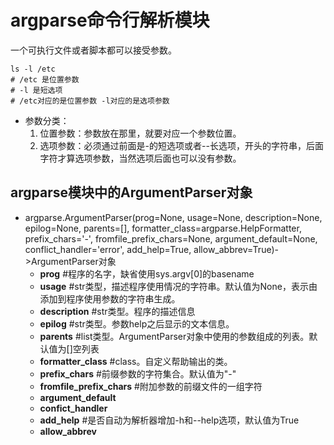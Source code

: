 # argparse命令行解析模块
一个可执行文件或者脚本都可以接受参数。
````shell
ls -l /etc
# /etc 是位置参数
# -l 是短选项
# /etc对应的是位置参数 -l对应的是选项参数
```` 
* 参数分类：
    1. 位置参数：参数放在那里，就要对应一个参数位置。  
    2. 选项参数：必须通过前面是\-的短选项或者\-\-长选项，开头的字符串，后面字符才算选项参数，当然选项后面也可以没有参数。  

## argparse模块中的ArgumentParser对象
* argparse.ArgumentParser(prog=None, usage=None, description=None, epilog=None, parents=[], formatter_class=argparse.HelpFormatter, prefix_chars='-', fromfile_prefix_chars=None, argument_default=None, conflict_handler='error', add_help=True, allow_abbrev=True)->ArgumentParser对象
    * **prog**  #程序的名字，缺省使用sys.argv[0]的basename
    * **usage** #str类型，描述程序使用情况的字符串。默认值为None，表示由添加到程序使用参数的字符串生成。
    * **description**   #str类型。程序的描述信息
    * **epilog**    #str类型。参数help之后显示的文本信息。
    * **parents**   #list类型。ArgumentParser对象中使用的参数组成的列表。默认值为[]空列表
    * **formatter_class**   #class。自定义帮助输出的类。
    * **prefix_chars**  #前缀参数的字符集合。默认值为"-"
    * **fromfile_prefix_chars** #附加参数的前缀文件的一组字符
    * **argument_default**
    * **confict_handler**
    * **add_help**  #是否自动为解析器增加-h和--help选项，默认值为True
    * **allow_abbrev**
    
